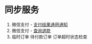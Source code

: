 # 同步服务
1. 微信支付 - [支付结果通用通知]
2. 微信支付 - [查询退款]
3. 临时订单 待付款订单 订单超时状态检查

[支付结果通用通知]: <https://pay.weixin.qq.com/wiki/doc/api/jsapi.php?chapter=9_7>
[查询退款]: <https://pay.weixin.qq.com/wiki/doc/api/jsapi.php?chapter=9_5>
